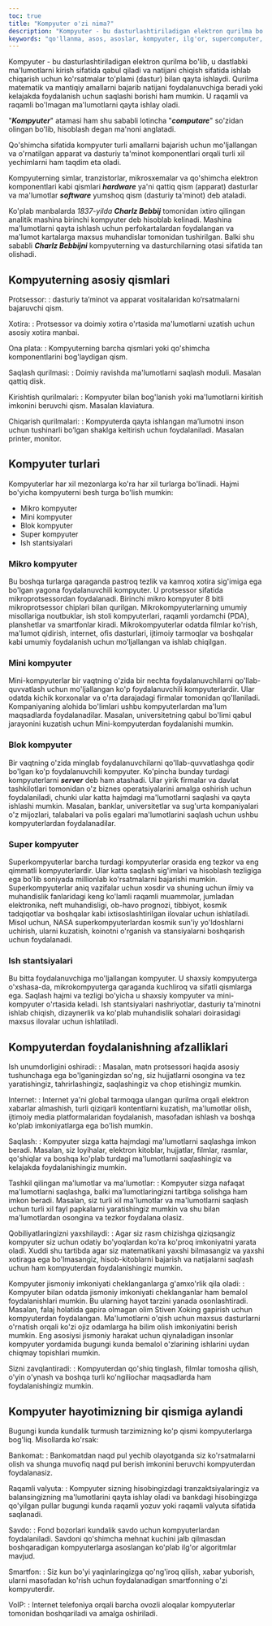 ```yaml
---
toc: true
title: "Kompyuter o'zi nima?"
description: "Kompyuter - bu dasturlashtiriladigan elektron qurilma bo'lib, u dastlabki ma'lumotlarni kirish sifatida qabul qiladi..."
keywords: "qo'llanma, asos, asoslar, kompyuter, ilg'or, supercomputer, mikro, mini, notebook, shaxsiy kompyuter, hisoblash"
---
```


Kompyuter - bu dasturlashtiriladigan elektron qurilma bo'lib, u dastlabki ma'lumotlarni kirish sifatida qabul qiladi va natijani chiqish sifatida ishlab chiqarish uchun ko'rsatmalar to'plami (dastur) bilan qayta ishlaydi. Qurilma matematik va mantiqiy amallarni bajarib natijani foydalanuvchiga beradi yoki kelajakda foydalanish uchun saqlashi borishi ham mumkin. U raqamli va raqamli bo'lmagan ma'lumotlarni qayta ishlay oladi. 

"***Kompyuter***" atamasi ham shu sababli lotincha "***computare***" so'zidan olingan bo'lib, hisoblash degan ma'noni anglatadi.

Qo'shimcha sifatida kompyuter turli amallarni bajarish uchun mo'ljallangan va o'rnatilgan apparat va dasturiy ta'minot komponentlari orqali turli xil yechimlarni ham taqdim eta oladi.

Kompyuterning simlar, tranzistorlar, mikrosxemalar va qo'shimcha elektron komponentlari kabi qismlari ***hardware*** ya'ni qattiq qism (apparat) dasturlar va ma'lumotlar ***software*** yumshoq qism (dasturiy ta'minot) deb ataladi.

Ko'plab manbalarda *1837-yilda* ***Charlz Bebbij*** tomonidan ixtiro qilingan analitik mashina birinchi kompyuter deb hisoblab kelinadi. Mashina ma'lumotlarni qayta ishlash uchun perfokartalardan foydalangan va ma'lumot kartalarga maxsus muhandislar tomonidan tushirilgan. Balki shu sababli ***Charlz Bebbijni*** kompyuterning va dasturchilarning otasi sifatida tan olishadi.

## Kompyuterning asosiy qismlari

Protsessor:
:   dasturiy ta’minot va apparat vositalaridan ko‘rsatmalarni bajaruvchi qism.

Xotira:
:   Protsessor va doimiy xotira o'rtasida ma'lumotlarni uzatish uchun asosiy xotira manbai.

Ona plata:
: Kompyuterning barcha qismlari yoki qo'shimcha  komponentlarini bog'laydigan qism.

Saqlash qurilmasi:
: Doimiy ravishda ma'lumotlarni saqlash moduli. Masalan qattiq disk.

Kirishtish qurilmalari:
:  Kompyuter bilan bog'lanish yoki ma'lumotlarni kiritish imkonini beruvchi qism. Masalan klaviatura.

Chiqarish qurilmalari:
: Kompyuterda qayta ishlangan ma’lumotni inson uchun tushinarli bo’lgan shaklga keltirish uchun foydalaniladi. Masalan printer, monitor.

## Kompyuter turlari

Kompyuterlar har xil mezonlarga ko'ra har xil turlarga bo'linadi. Hajmi bo'yicha kompyuterni besh turga bo'lish mumkin:

- Mikro kompyuter
- Mini kompyuter
- Blok kompyuter
- Super kompyuter
- Ish stantsiyalari

### Mikro kompyuter

Bu boshqa turlarga qaraganda pastroq tezlik va kamroq xotira sig'imiga ega bo'lgan yagona foydalanuvchili kompyuter. U protsessor sifatida mikroprotsessordan foydalanadi. Birinchi mikro kompyuter 8 bitli mikroprotsessor chiplari bilan qurilgan. Mikrokompyuterlarning umumiy misollariga noutbuklar, ish stoli kompyuterlari, raqamli yordamchi (PDA), planshetlar va smartfonlar kiradi. Mikrokompyuterlar odatda filmlar ko'rish, ma'lumot qidirish, internet, ofis dasturlari, ijtimoiy tarmoqlar va boshqalar kabi umumiy foydalanish uchun mo'ljallangan va ishlab chiqilgan.

### Mini kompyuter

Mini-kompyuterlar bir vaqtning o'zida bir nechta foydalanuvchilarni qo'llab-quvvatlash uchun mo'ljallangan ko'p foydalanuvchili kompyuterlardir. Ular odatda kichik korxonalar va o'rta darajadagi firmalar tomonidan qo'llaniladi. Kompaniyaning alohida bo'limlari ushbu kompyuterlardan ma'lum maqsadlarda foydalanadilar. Masalan, universitetning qabul bo'limi qabul jarayonini kuzatish uchun Mini-kompyuterdan foydalanishi mumkin.

### Blok kompyuter

Bir vaqtning o'zida minglab foydalanuvchilarni qo'llab-quvvatlashga qodir bo'lgan ko'p foydalanuvchili kompyuter. Ko'pincha bunday turdagi kompyuterlarni ***server*** deb ham atashadi. Ular yirik firmalar va davlat tashkilotlari tomonidan o'z biznes operatsiyalarini amalga oshirish uchun foydalaniladi, chunki ular katta hajmdagi ma'lumotlarni saqlashi va qayta ishlashi mumkin. Masalan, banklar, universitetlar va sug'urta kompaniyalari o'z mijozlari, talabalari va polis egalari ma'lumotlarini saqlash uchun ushbu kompyuterlardan foydalanadilar.

### Super kompyuter

Superkompyuterlar barcha turdagi kompyuterlar orasida eng tezkor va eng qimmatli kompyuterlardir. Ular katta saqlash sig'imlari va hisoblash tezligiga ega bo'lib soniyada millionlab ko'rsatmalarni bajarishi mumkin. Superkompyuterlar aniq vazifalar uchun xosdir va shuning uchun ilmiy va muhandislik fanlaridagi keng ko'lamli raqamli muammolar, jumladan elektronika, neft muhandisligi, ob-havo prognozi, tibbiyot, kosmik tadqiqotlar va boshqalar kabi ixtisoslashtirilgan ilovalar uchun ishlatiladi. Misol uchun, NASA superkompyuterlardan kosmik sun'iy yo'ldoshlarni uchirish, ularni kuzatish, koinotni o'rganish va stansiyalarni boshqarish uchun foydalanadi.

### Ish stantsiyalari

Bu bitta foydalanuvchiga mo'ljallangan kompyuter. U shaxsiy kompyuterga o'xshasa-da, mikrokompyuterga qaraganda kuchliroq va sifatli qismlarga ega. Saqlash hajmi va tezligi bo'yicha u shaxsiy kompyuter va mini-kompyuter o'rtasida keladi. Ish stantsiyalari nashriyotlar, dasturiy ta'minotni ishlab chiqish, dizaynerlik va ko'plab muhandislik sohalari doirasidagi maxsus ilovalar uchun ishlatiladi.

## Kompyuterdan foydalanishning afzalliklari

Ish unumdorligini oshiradi:
: Masalan, matn protsessori haqida asosiy tushunchaga ega bo'lganingizdan so'ng, siz hujjatlarni osongina va tez yaratishingiz, tahrirlashingiz, saqlashingiz va chop etishingiz mumkin.

Internet:
: Internet ya'ni global tarmoqga ulangan qurilma orqali elektron xabarlar almashish, turli qiziqarli kontentlarni kuzatish, ma'lumotlar olish, ijtimoiy media platformalaridan foydalanish, masofadan ishlash va boshqa ko'plab imkoniyatlarga ega bo'lish mumkin.

Saqlash:
: Kompyuter sizga katta hajmdagi ma'lumotlarni saqlashga imkon beradi. Masalan, siz loyihalar, elektron kitoblar, hujjatlar, filmlar, rasmlar, qo'shiqlar va boshqa ko'plab turdagi ma'lumotlarni saqlashingiz va kelajakda foydalanishingiz mumkin.

Tashkil qilingan ma'lumotlar va ma'lumotlar: 
: Kompyuter sizga nafaqat ma'lumotlarni saqlashga, balki ma'lumotlaringizni tartibga solishga ham imkon beradi. Masalan, siz turli xil ma'lumotlar va ma'lumotlarni saqlash uchun turli xil fayl papkalarni yaratishingiz mumkin va shu bilan ma'lumotlardan osongina va tezkor foydalana olasiz.

Qobiliyatlaringizni yaxshilaydi:
: Agar siz rasm chizishga qiziqsangiz kompyuter siz uchun odatiy bo'yoqlardan ko'ra ko'proq imkoniyatni yarata oladi. Xuddi shu tartibda agar siz matematikani yaxshi bilmasangiz va yaxshi xotiraga ega bo'lmasangiz, hisob-kitoblarni bajarish va natijalarni saqlash uchun ham kompyuterdan foydalanishingiz mumkin.

Kompyuter jismoniy imkoniyati cheklanganlarga g'amxo'rlik qila oladi: 
: Kompyuter bilan odatda jismoniy imkoniyati cheklanganlar ham bemalol foydalanishlari mumkin. Bu ularning hayot tarzini yanada osonlashtiradi. Masalan, falaj holatida gapira olmagan olim Stiven Xoking gapirish uchun kompyuterdan foydalangan. Ma'lumotlarni o'qish uchun maxsus dasturlarni o'rnatish orqali ko'zi ojiz odamlarga ha bilim olish imkoniyatini berish mumkin. Eng asosiysi jismoniy harakat uchun qiynaladigan insonlar kompyuter yordamida bugungi kunda bemalol o'zlarining ishlarini uydan chiqmay topishlari mumkin.

Sizni zavqlantiradi: 
: Kompyuterdan qo'shiq tinglash, filmlar tomosha qilish, o'yin o'ynash va boshqa turli ko'ngiliochar maqsadlarda ham foydalanishingiz mumkin.

## Kompyuter hayotimizning bir qismiga aylandi

Bugungi kunda kundalik turmush tarzimizning ko'p qismi kompyuterlarga bog'liq. Misollarda ko'rsak:

Bankomat: 
: Bankomatdan naqd pul yechib olayotganda siz ko'rsatmalarni olish va shunga muvofiq naqd pul berish imkonini beruvchi kompyuterdan foydalanasiz.

Raqamli valyuta: 
: Kompyuter sizning hisobingizdagi tranzaktsiyalaringiz va balansingizning ma'lumotlarini qayta ishlay oladi va bankdagi hisobingizga qo'yilgan pullar bugungi kunda raqamli yozuv yoki raqamli valyuta sifatida saqlanadi.

Savdo:
: Fond bozorlari kundalik savdo uchun kompyuterlardan foydalaniladi. Savdoni qo'shimcha mehnat kuchini jalb qilmasdan boshqaradigan kompyuterlarga asoslangan ko'plab ilg'or algoritmlar mavjud.

Smartfon:
: Siz kun bo'yi yaqinlaringizga qo'ng'iroq qilish, xabar yuborish, ularni masofadan ko'rish uchun foydalanadigan smartfonning o'zi kompyuterdir.

VoIP:
: Internet telefoniya orqali barcha ovozli aloqalar kompyuterlar tomonidan boshqariladi va amalga oshiriladi.